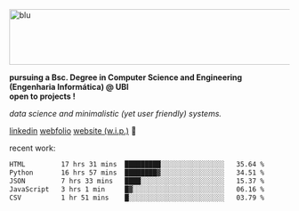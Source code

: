 
<img width="1415" height="100" alt="blu" src="https://github.com/rdsilva01/rdsilva01/assets/101207588/deb060e5-d035-4f09-b511-e3f50605b207">

**pursuing a Bsc. Degree in Computer Science and Engineering (Engenharia Informática) @ UBI** \
**open to projects !**

*data science and minimalistic (yet user friendly) systems.*

[linkedin](https://www.linkedin.com/in/rodrigo-silva-455b291bb/)
[webfolio](https://rdsilva01.github.io/portfolio-resume)
[website (w.i.p.)](https://rdsilva01.github.io/) 🏁

<!-- ![](https://komarev.com/ghpvc/?username=rdsilva01) -->

recent work:
<!--START_SECTION:waka-->

```txt
HTML         17 hrs 31 mins  █████████░░░░░░░░░░░░░░░░   35.64 %
Python       16 hrs 57 mins  ████████▓░░░░░░░░░░░░░░░░   34.51 %
JSON         7 hrs 33 mins   ████░░░░░░░░░░░░░░░░░░░░░   15.37 %
JavaScript   3 hrs 1 min     █▓░░░░░░░░░░░░░░░░░░░░░░░   06.16 %
CSV          1 hr 51 mins    █░░░░░░░░░░░░░░░░░░░░░░░░   03.79 %
```

<!--END_SECTION:waka-->


